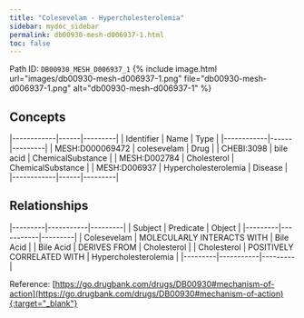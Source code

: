 ```yaml
---
title: "Colesevelam - Hypercholesterolemia"
sidebar: mydoc_sidebar
permalink: db00930-mesh-d006937-1.html
toc: false 
---
```



Path ID: `DB00930_MESH_D006937_1`
{% include image.html url="images/db00930-mesh-d006937-1.png" file="db00930-mesh-d006937-1.png" alt="db00930-mesh-d006937-1" %}

## Concepts

|------------|------|---------|
| Identifier | Name | Type    |
|------------|------|---------|
| MESH:D000069472 | colesevelam | Drug |
| CHEBI:3098 | bile acid | ChemicalSubstance |
| MESH:D002784 | Cholesterol | ChemicalSubstance |
| MESH:D006937 | Hypercholesterolemia | Disease |
|------------|------|---------|

## Relationships

|---------|-----------|---------|
| Subject | Predicate | Object  |
|---------|-----------|---------|
| Colesevelam | MOLECULARLY INTERACTS WITH | Bile Acid |
| Bile Acid | DERIVES FROM | Cholesterol |
| Cholesterol | POSITIVELY CORRELATED WITH | Hypercholesterolemia |
|---------|-----------|---------|

Reference: [https://go.drugbank.com/drugs/DB00930#mechanism-of-action](https://go.drugbank.com/drugs/DB00930#mechanism-of-action){:target="_blank"}